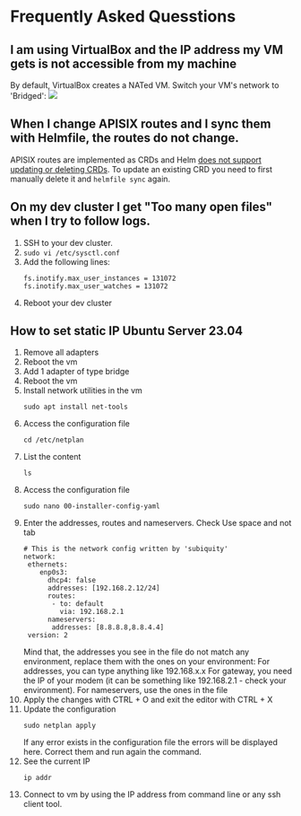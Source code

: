 # Frequently Asked Quesstions

## I am using VirtualBox and the IP address my VM gets is not accessible from my machine
By default, VirtualBox creates a NATed VM. Switch your VM's network to 'Bridged':
![](/img/docs/dev-guide/vbox-bridged.png)

## When I change APISIX routes and I sync them with Helmfile, the routes do not change.
APISIX routes are implemented as CRDs and Helm [does not support updating or deleting CRDs](https://helm.sh/docs/chart_best_practices/custom_resource_definitions/). To update an existing CRD you need to
first manually delete it and `helmfile sync` again.

## On my dev cluster I get "Too many open files" when I try to follow logs.
1. SSH to your dev cluster.
2. `sudo vi /etc/sysctl.conf`
3. Add the following lines:
	```
	fs.inotify.max_user_instances = 131072
	fs.inotify.max_user_watches = 131072
	```
4. Reboot your dev cluster

## How to set static IP Ubuntu Server 23.04
1. Remove all adapters
2. Reboot the vm
3. Add 1 adapter of type bridge
4. Reboot the vm
5. Install network utilities in the vm
	```
	sudo apt install net-tools
	```
6. Access the  configuration file
	``` 
	cd /etc/netplan 
	```
7. List the content
	``` 
	ls
	```
8. Access the configuration file
	```
	sudo nano 00-installer-config-yaml 
	```
9. Enter the addresses, routes and nameservers. Check Use space and not tab
	```
	# This is the network config written by 'subiquity'
	network:
	 ethernets:
		enp0s3:
		  dhcp4: false
		  addresses: [192.168.2.12/24]
		  routes:
		   - to: default
			 via: 192.168.2.1
		  nameservers:
		   addresses: [8.8.8.8,8.8.4.4]
	 version: 2
	```
	Mind that, the addresses you see in the file do not match any environment, replace them with the ones on your environment:
	For addresses, you can type anything like 192.168.x.x
	For gateway, you need the IP of your modem (it can be something like 192.168.2.1 - check your environment).
	For nameservers, use the ones in the file
10. Apply the changes with CTRL + O and exit the editor with CTRL + X
11. Update the configuration
	```
	sudo netplan apply
	```
	If any error exists in the configuration file the errors will be displayed here. Correct them and run again the command.
12. See the current IP
	```
	ip addr
	```
13. Connect to vm by using the IP address from command line or any ssh client tool.
